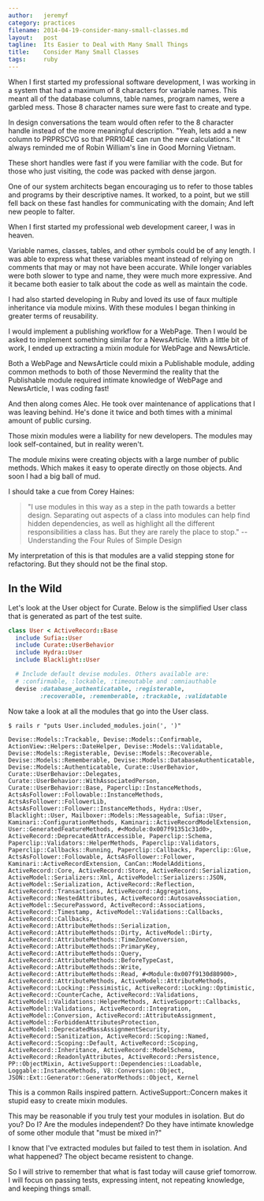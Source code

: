 ```yaml
---
author:   jeremyf
category: practices
filename: 2014-04-19-consider-many-small-classes.md
layout:   post
tagline:  Its Easier to Deal with Many Small Things
title:    Consider Many Small Classes
tags:     ruby
---
```


When I first started my professional software development, I was working in a system that had a maximum of 8 characters for variable names.
This meant all of the database columns, table names, program names, were a garbled mess.
Those 8 character names sure were fast to create and type.

In design conversations the team would often refer to the 8 character handle instead of the more meaningful description.
"Yeah, lets add a new column to PRPRSCVG so that PRR104E can run the new calculations."
It always reminded me of Robin William's line in Good Morning Vietnam.

These short handles were fast if you were familiar with the code.
But for those who just visiting, the code was packed with dense jargon.

One of our system architects began encouraging us to refer to those tables and programs by their descriptive names.
It worked, to a point, but we still fell back on these fast handles for communicating with the domain; And left new people to falter.

When I first started my professional web development career, I was in heaven.

Variable names, classes, tables, and other symbols could be of any length.
I was able to express what these variables meant instead of relying on comments that may or may not have been accurate.
While longer variables were both slower to type and name, they were much more expressive.
And it became both easier to talk about the code as well as maintain the code.

I had also started developing in Ruby and loved its use of faux multiple inheritance via module mixins.
With these modules I began thinking in greater terms of reusability.

I would implement a publishing workflow for a WebPage.
Then I would be asked to implement something similar for a NewsArticle.
With a little bit of work, I ended up extracting a mixin module for WebPage and NewsArticle.

Both a WebPage and NewsArticle could mixin a Publishable module, adding common methods to both of those Nevermind the reality that the Publishable module required intimate knowledge of WebPage and NewsArticle, I was coding fast!

And then along comes Alec.
He took over maintenance of applications that I was leaving behind.
He's done it twice and both times with a minimal amount of public cursing.

Those mixin modules were a liability for new developers.
The modules may look self-contained, but in reality weren't.

The module mixins were creating objects with a large number of public methods.
Which makes it easy to operate directly on those objects.
And soon I had a big ball of mud.

I should take a cue from Corey Haines:

> "I use modules in this way as a step in the path towards a better design.
> Separating out aspects of a class into modules can help find hidden dependencies, as well as highlight all the different responsibilities a class has.
> But they are rarely the place to stop." -- Understanding the Four Rules of Simple Design

My interpretation of this is that modules are a valid stepping stone for refactoring.
But they should not be the final stop.

## In the Wild

Let's look at the User object for Curate.
Below is the simplified User class that is generated as part of the test suite.

```ruby
class User < ActiveRecord::Base
  include Sufia::User
  include Curate::UserBehavior
  include Hydra::User
  include Blacklight::User

  # Include default devise modules. Others available are:
  # :confirmable, :lockable, :timeoutable and :omniauthable
  devise :database_authenticatable, :registerable,
         :recoverable, :rememberable, :trackable, :validatable
```

Now take a look at all the modules that go into the User class.

```console
$ rails r "puts User.included_modules.join(', ')"

Devise::Models::Trackable, Devise::Models::Confirmable, ActionView::Helpers::DateHelper, Devise::Models::Validatable, Devise::Models::Registerable, Devise::Models::Recoverable, Devise::Models::Rememberable, Devise::Models::DatabaseAuthenticatable, Devise::Models::Authenticatable, Curate::UserBehavior, Curate::UserBehavior::Delegates, Curate::UserBehavior::WithAssociatedPerson, Curate::UserBehavior::Base, Paperclip::InstanceMethods, ActsAsFollower::Followable::InstanceMethods, ActsAsFollower::FollowerLib, ActsAsFollower::Follower::InstanceMethods, Hydra::User, Blacklight::User, Mailboxer::Models::Messageable, Sufia::User, Kaminari::ConfigurationMethods, Kaminari::ActiveRecordModelExtension, User::GeneratedFeatureMethods, #<Module:0x007f91351c31d0>, ActiveRecord::DeprecatedAttrAccessible, Paperclip::Schema, Paperclip::Validators::HelperMethods, Paperclip::Validators, Paperclip::Callbacks::Running, Paperclip::Callbacks, Paperclip::Glue, ActsAsFollower::Followable, ActsAsFollower::Follower, Kaminari::ActiveRecordExtension, CanCan::ModelAdditions, ActiveRecord::Core, ActiveRecord::Store, ActiveRecord::Serialization, ActiveModel::Serializers::Xml, ActiveModel::Serializers::JSON, ActiveModel::Serialization, ActiveRecord::Reflection, ActiveRecord::Transactions, ActiveRecord::Aggregations, ActiveRecord::NestedAttributes, ActiveRecord::AutosaveAssociation, ActiveModel::SecurePassword, ActiveRecord::Associations, ActiveRecord::Timestamp, ActiveModel::Validations::Callbacks, ActiveRecord::Callbacks, ActiveRecord::AttributeMethods::Serialization, ActiveRecord::AttributeMethods::Dirty, ActiveModel::Dirty, ActiveRecord::AttributeMethods::TimeZoneConversion, ActiveRecord::AttributeMethods::PrimaryKey, ActiveRecord::AttributeMethods::Query, ActiveRecord::AttributeMethods::BeforeTypeCast, ActiveRecord::AttributeMethods::Write, ActiveRecord::AttributeMethods::Read, #<Module:0x007f9130d80900>, ActiveRecord::AttributeMethods, ActiveModel::AttributeMethods, ActiveRecord::Locking::Pessimistic, ActiveRecord::Locking::Optimistic, ActiveRecord::CounterCache, ActiveRecord::Validations, ActiveModel::Validations::HelperMethods, ActiveSupport::Callbacks, ActiveModel::Validations, ActiveRecord::Integration, ActiveModel::Conversion, ActiveRecord::AttributeAssignment, ActiveModel::ForbiddenAttributesProtection, ActiveModel::DeprecatedMassAssignmentSecurity, ActiveRecord::Sanitization, ActiveRecord::Scoping::Named, ActiveRecord::Scoping::Default, ActiveRecord::Scoping, ActiveRecord::Inheritance, ActiveRecord::ModelSchema, ActiveRecord::ReadonlyAttributes, ActiveRecord::Persistence, PP::ObjectMixin, ActiveSupport::Dependencies::Loadable, Loggable::InstanceMethods, V8::Conversion::Object, JSON::Ext::Generator::GeneratorMethods::Object, Kernel
```

This is a common Rails inspired pattern.
ActiveSupport::Concern makes it stupid easy to create mixin modules.

This may be reasonable if you truly test your modules in isolation.
But do you? Do I?
Are the modules independent?
Do they have intimate knowledge of some other module that "must be mixed in?"

I know that I've extracted modules but failed to test them in isolation.
And what happened?
The object became resistent to change.

So I will strive to remember that what is fast today will cause grief tomorrow.
I will focus on passing tests, expressing intent, not repeating knowledge, and keeping things small.
